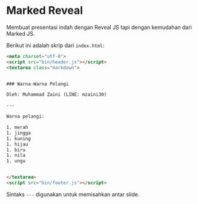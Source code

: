 # Marked Reveal

Membuat presentasi indah dengan Reveal JS tapi dengan kemudahan dari Marked JS.

Berikut ini adalah skrip dari `index.html`:

```html
<meta charset="utf-8">
<script src="bin/header.js"></script>
<textarea class="markdown">


### Warna-Warna Pelangi

Oleh: Muhammad Zaini (LINE: mzaini30)

---

Warna pelangi:

1. merah
1. jingga
1. kuning
1. hijau
1. biru
1. nila
1. ungu


</textarea>
<script src="bin/footer.js"></script>
```

Sintaks `---` digunakan untuk memisahkan antar slide.
